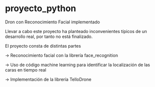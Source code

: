 # proyecto_python
Dron con Reconocimiento Facial implementado

Llevar a cabo este proyecto ha planteado inconvenientes típicos de un desarrollo real, por tanto no está finalizado.

El proyecto consta de distintas partes

-> Reconocimiento facial con la librería face_recognition

-> Uso de código machine learning para identificar la localización de las caras en tiempo real

-> Implementación de la librería TelloDrone 
